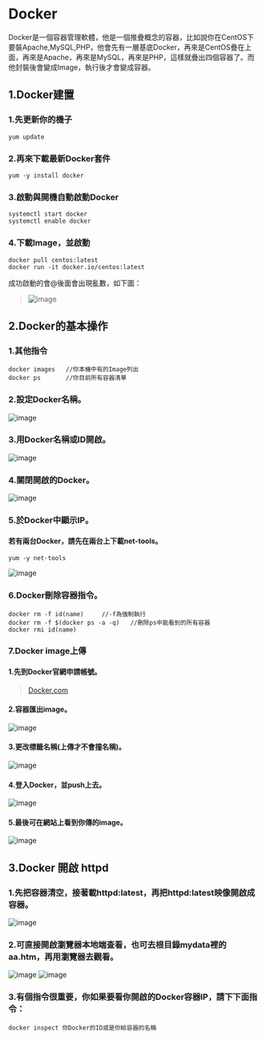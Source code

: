 # Docker
Docker是一個容器管理軟體，他是一個推疊概念的容器，比如說你在CentOS下要裝Apache,MySQL,PHP，他會先有一層基底Docker，再來是CentOS疊在上面，再來是Apache，再來是MySQL，再來是PHP，這樣就疊出四個容器了。而他封裝後會變成Image，執行後才會變成容器。   
## 1.Docker建置
### 1.先更新你的機子
```
yum update
```
### 2.再來下載最新Docker套件
```
yum -y install docker
```
### 3.啟動與開機自動啟動Docker
```
systemctl start docker
systemctl enable docker
```
### 4.下載Image，並啟動
```
docker pull centos:latest
docker run -it docker.io/centos:latest
```
成功啟動的會@後面會出現亂數，如下圖：
>![image](https://github.com/LarrySu508/Linux_note/blob/master/Week3/rundocker.png)
## 2.Docker的基本操作
### 1.其他指令
```
docker images   //你本機中有的Image列出
docker ps       //你目前所有容器清單
```
### 2.設定Docker名稱。
![image](https://github.com/LarrySu508/Linux_note/blob/master/Week4/2-1.png)
### 3.用Docker名稱或ID開啟。
![image](https://github.com/LarrySu508/Linux_note/blob/master/Week4/2-2.png)
### 4.關閉開啟的Docker。
![image](https://github.com/LarrySu508/Linux_note/blob/master/Week4/2-3.png)
### 5.於Docker中顯示IP。
#### 若有兩台Docker，請先在兩台上下載net-tools。
```
yum -y net-tools
```
![image](https://github.com/LarrySu508/Linux_note/blob/master/Week4/2-4.png)
### 6.Docker刪除容器指令。
```
docker rm -f id(name)     //-f為強制執行
docker rm -f $(docker ps -a -q)   //刪除ps中能看到的所有容器
docker rmi id(name)
```
### 7.Docker image上傳
#### 1.先到Docker官網申請帳號。
> [Docker.com](https://www.docker.com/)
#### 2.容器匯出image。
![image](https://github.com/LarrySu508/Linux_note/blob/master/Week4/2-5.png)
#### 3.更改標籤名稱(上傳才不會撞名稱)。
![image](https://github.com/LarrySu508/Linux_note/blob/master/Week4/2-6.png)
#### 4.登入Docker，並push上去。
![image](https://github.com/LarrySu508/Linux_note/blob/master/Week4/2-7.png)
#### 5.最後可在網站上看到你傳的image。
![image](https://github.com/LarrySu508/Linux_note/blob/master/Week4/2-8.png)
## 3.Docker 開啟 httpd
### 1.先把容器清空，接著載httpd:latest，再把httpd:latest映像開啟成容器。
![image](https://github.com/LarrySu508/Linux_note/blob/master/Week5/m.png)
### 2.可直接開啟瀏覽器本地端查看，也可去根目錄mydata裡的aa.htm，再用瀏覽器去觀看。
![image](https://github.com/LarrySu508/Linux_note/blob/master/Week5/n.png)
![image](https://github.com/LarrySu508/Linux_note/blob/master/Week5/o.png)
### 3.有個指令很重要，你如果要看你開啟的Docker容器IP，請下下面指令：
```
docker inspect 你Docker的ID或是你給容器的名稱
```
